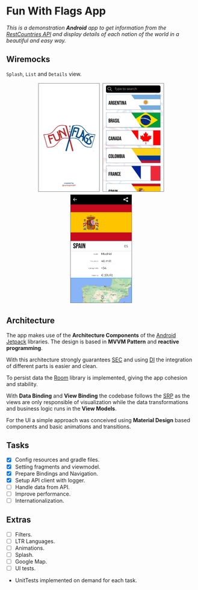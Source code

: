 # **Fun With Flags App**

*This is a demonstration **Android** app to get information from the [RestCountries API](https://restcountries.eu/#rest-countries) and display details of each nation of the  world in a beautiful and easy way.*

## Wiremocks

`Splash`, `List` and `Details` view.

<p align="center">
<img src="images/splash.jpg" width="32%" style="margin: 2px; border: 1px solid gray;">
<img src="images/list.jpg" width="32%" style="margin: 2px; border: 1px solid gray;">
<img src="images/details.jpg" width="32%" style="margin: 2px; border: 1px solid gray;">
</p>

## Architecture

The app makes use of the **Architecture Components**  of the [Android Jetpack](https://developer.android.com/jetpack/) libraries. The design is based in **MVVM Pattern** and **reactive programming**.

With this architecture strongly guarantees [SEC](https://developer.android.com/jetpack/guide#separation-of-concerns) and using [DI](https://en.wikipedia.org/wiki/Dependency_injection) the integration of different parts is easier and clean.

To persist data the [Room](https://developer.android.com/jetpack/androidx/releases/room) library is implemented, giving the app cohesion and stability.

With **Data Binding** and **View Binding** the codebase follows the [SRP](https://en.wikipedia.org/wiki/Single_responsibility_principle) as the views are only responsible of visualization while the data transformations and business logic runs in the **View Models**.

For the UI a simple approach was conceived using **Material Design** based components and basic animations and transitions.

## Tasks

- [X] Config resources and gradle files.
- [X] Setting fragments and viewmodel.
- [X] Prepare Bindings and Navigation.
- [X] Setup API client with logger.
- [ ] Handle data from API.
- [ ] Improve performance.
- [ ] Internationalization.

## Extras

- [ ] Filters.
- [ ] LTR Languages.
- [ ] Animations.
- [ ] Splash.
- [ ] Google Map.
- [ ] UI tests.

* UnitTests implemented on demand for each task.